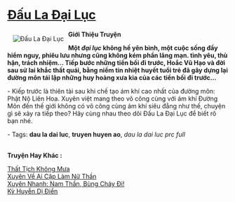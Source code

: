 <a href="https://utruyen.com/dau-la-dai-luc/373/" title="Đấu La Đại Lục"><h1>Đấu La Đại Lục</h1></a><div style="display:table"><img align="right" style="float: left; padding: 10px;" src="https://utruyen.com/images/story/200x260/dau-la-dai-luc.jpg" alt="Đấu La Đại Lục"><b>Giới Thiệu Truyện</b><p></p><strong>Một <em>đại lục</em> không hề yên bình, một cuộc sống đầy hiểm nguy, phiêu lưu nhưng cũng không kém phần lãng mạn. tình yêu, thù hận, trách nhiệm… Tiếp bước những tiền bối đi trước, Hoắc Vũ Hạo và đời sau sử lai khắc thất quái, bằng niềm tin nhiệt huyết tuổi trẻ đã gây dựng lại <strong>đường môn</strong> tái lập những huy hoàng xưa kia của các tiền bối đi trước…</strong><p></p> - Kiếp trước là thiên tài sau khi chế tạo ám khí cao nhất của đường môn: Phật Nộ Liên Hoa. Xuyên việt mang theo võ công cùng với ám khí Đường Môn đến thế giới không có võ công cùng ám khí siêu đẳng như thế, chuyện gì sẽ xảy ra tiếp theo? Hãy cùng nhau theo dõi Đấu La Đại Lục để biết rõ bạn nhé.<p></p> - Tags: <strong>dau la dai luc</strong>, <strong>truyen huyen ao</strong>, <em>dau la dai luc prc full</em></div><p><br><b>Truyện Hay Khác :</b></p><a href="https://utruyen.com/that-tich-khong-mua/2763/" alt="Thất Tịch Không Mưa">Thất Tịch Không Mưa</a><br/><a href="https://github.com/quanluxury/ngontinhhot/tree/master/truyenhay/19539/" alt="Xuyên Về Ai Cập Làm Nữ Thần">Xuyên Về Ai Cập Làm Nữ Thần</a><br/><a href="https://truyenhot2019.blogspot.com/2019/12/xuyen-nhanh-nam-than-bung-chay-di.html" alt="Xuyên Nhanh: Nam Thần, Bùng Cháy Đi!">Xuyên Nhanh: Nam Thần, Bùng Cháy Đi!</a><br/><a href="https://dammyh.wordpress.com/2019/11/07/ky-huyen-di-dien/" alt="Kỳ Huyễn Dị Điển">Kỳ Huyễn Dị Điển</a><br/>